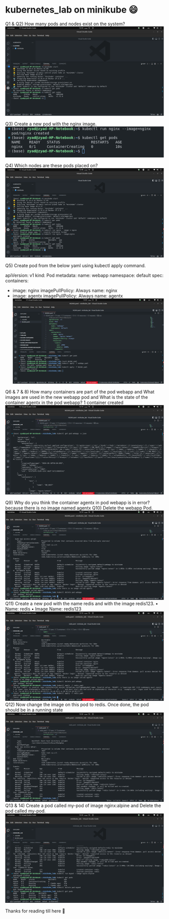 # kubernetes_lab on minikube 😄
Q1 & Q2) How many pods and nodes exist on the system?
![There are no pods created but there is a node created already named minikube](<Screenshot from 2024-09-10 12-43-19.png>)

Q3) Create a new pod with the nginx image.
![Creating an nginx image](<Screenshot from 2024-09-10 13-52-20.png>)

Q4) Which nodes are these pods placed on?
![alt text](<Screenshot from 2024-09-10 12-48-26.png>)

Q5) Create pod from the below yaml using kubectl apply command.

apiVersion: v1
kind: Pod
metadata:
  name: webapp
  namespace: default
spec:
  containers:
  - image: nginx
    imagePullPolicy: Always
    name: nginx
  - image: agentx
    imagePullPolicy: Always
    name: agentx
![alt text](<Screenshot from 2024-09-10 13-04-21.png>)

Q6 & 7 & 8) How many containers are part of the pod webapp and What images are used in the new webapp pod and What is the state of the container agentx in the pod webapp?
1 container created
![alt text](<Screenshot from 2024-09-10 13-10-17.png>)

Q9) Why do you think the container agentx in pod webapp is in error?
because there is no image named agentx
Q10) Delete the webapp Pod.
![alt text](<Screenshot from 2024-09-10 13-14-07.png>)
Q11) Create a new pod with the name redis and with the image redis123.
•	Name: redis
•	Image Name: redis123
![alt text](<Screenshot from 2024-09-10 13-16-49.png>)
Q12) Now change the image on this pod to redis.
Once done, the pod should be in a running state
![alt text](<Screenshot from 2024-09-10 13-32-58.png>)
Q13 & 14) Create a pod called my-pod of image nginx:alpine and Delete the pod called my-pod.
![alt text](<Screenshot from 2024-09-10 13-35-15.png>)

Thanks for reading till here 🥰


